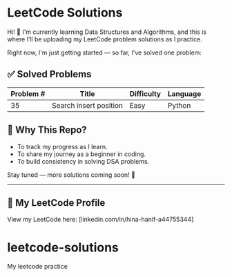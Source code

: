 # LeetCode Solutions

Hi! 👋 I'm currently learning Data Structures and Algorithms, and this is where I’ll be uploading my LeetCode problem solutions as I practice.

Right now, I'm just getting started — so far, I've solved one problem:

## ✅ Solved Problems

| Problem # | Title                        | Difficulty | Language |
|-----------|------------------------------|------------|----------|
| 35        | Search insert position       | Easy       | Python   |

## 🚀 Why This Repo?

- To track my progress as I learn.
- To share my journey as a beginner in coding.
- To build consistency in solving DSA problems.

Stay tuned — more solutions coming soon! 🚀

---

## 🔗 My LeetCode Profile

View my LeetCode here: [linkedin.com/in/hina-hanif-a44755344] 

# leetcode-solutions
My leetcode practice 
